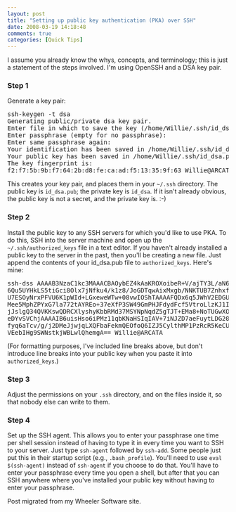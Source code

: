 ```yaml
---
layout: post
title: "Setting up public key authentication (PKA) over SSH"
date: 2008-03-19 14:18:48
comments: true
categories: [Quick Tips]
---
```

I assume you already know the whys, concepts, and terminology; this is just a statement of the steps involved. I'm using OpenSSH and a DSA key pair.

<h3>Step 1</h3>

Generate a key pair:
	
<pre>ssh-keygen -t dsa
Generating public/private dsa key pair.
Enter file in which to save the key (/home/Willie/.ssh/id_dsa):
Enter passphrase (empty for no passphrase):
Enter same passphrase again:
Your identification has been saved in /home/Willie/.ssh/id_dsa.
Your public key has been saved in /home/Willie/.ssh/id_dsa.pub.
The key fingerprint is:
f2:f7:5b:9b:f7:64:2b:d8:fe:ca:ad:f5:13:35:9f:63 Willie@ARCATA</pre>

This creates your key pair, and places them in your <code>~/.ssh</code> directory. The public key is <code>id_dsa.pub</code>; the private key is <code>id_dsa</code>. If it isn't already obvious, the public key is not a secret, and the private key is. :-)
	
<h3>Step 2</h3>

Install the public key to any SSH servers for which you'd like to use PKA. To do this, SSH into the server machine and open up the <code>~/.ssh/authorized_keys</code> file in a text editor. If you haven't already installed a public key to the server in the past, then you'll be creating a new file. Just append the contents of your id_dsa.pub file to <code>authorized_keys</code>. Here's mine:
	
<pre>ssh-dss AAAAB3NzaC1kc3MAAACBAOybEZ4kAaKROXoibeR+V/ajTY3L/aN6K5lVbdWKsw+9uPl/cyj4
6Qu5UYHkLS5tiGci8Olx7jNfku4/k1z8/JoGDTqwAixMxgb/NNKTUB7ZnhxfVTenSI/oVtM/lNpCiOdg
U7ESOyNrxPFVU6K1pWId+LGxeweWTw+08vwIOShTAAAAFQDx6q5JWhV2EDGUMXFwj3QF8+8a4wAAAIBW
Mee5MphZPYxG7la772tAYREo+37eXfP3SW49GmPHJFdydFcf5VtroLlzKJ1Iy9HUwnKjiEv2qE1B2xVD
jJslgQ34QVKKswQDRCXlyshyKbbRMd37MSYNpNqdZ5gTJT+EMa8+NoTUGwXOitSMMtx2WmpVo4Fu7Fp1
eDYvSVChjAAAAIB6uisHso6iPMz11qbKNaHSIqIAV+7iNJZD7aeFuytLDG20Y70b4Jy4Mr4g8RH+MtAL
fyq6aTcv/g/j2DMeJjwjqLXQFbaFekmQEOfoQ6IZJ5CylthMP1PzRcR5KeCUInKj9CRkTlWLlTMk5es+
VEebIHg9SWNstkjWBLwlQhemgA== Willie@ARCATA</pre>

(For formatting purposes, I've included line breaks above, but don't introduce line breaks into your public key when you paste it into <code>authorized_keys</code>.)
	
<h3>Step 3</h3>

Adjust the permissions on your <code>.ssh</code> directory, and on the files inside it, so that nobody else can write to them.

<h3>Step 4</h3>

Set up the SSH agent. This allows you to enter your passphrase one time per shell session instead of having to type it in every time you want to SSH to your server. Just type <code>ssh-agent</code> followed by <code>ssh-add</code>. Some people just put this in their startup script (e.g., <code>.bash_profile</code>). You'll need to use <code>eval $(ssh-agent)</code> instead of <code>ssh-agent</code> if you choose to do that. You'll have to enter your passphrase every time you open a shell, but after that you can SSH anywhere where you've installed your public key without having to enter your passphrase.

<div class="endnote">Post migrated from my Wheeler Software site.</div>
